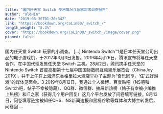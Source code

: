 ```yaml
---
title: "国内任天堂 Switch 使用情况与玩家需求调查报告"
author: "OldNin"
date: "2019-08-30T01:20:34Z"
link: "https://bookdown.org/CoLin00/_switch_/"
length_weight: "8.3%"
cover: "https://bookdown.org/CoLin00/_switch_/image/cover.png"
pinned: false
---
```


国内任天堂 Switch 玩家的小调查。 [...] Nintendo Switch™1是日本任天堂公司出品的电子游戏机，于2017年3月3日发售。2019年4月26日，腾讯宣布将与任天堂合作，在中国代理发售任天堂 Switch 主机。28月2日，腾讯携手任天堂的 Nintendo Switch 首度亮相第十七届中国国际数码互动娱乐展览会（ChinaJoy 2019），并于上午在上海浦东香格里拉大酒店举办了主题为“奇乐同享，‘任’式好游戏”的媒体见面会。3 2019年8月12日，我通过个人微博、百度贴吧（NS吧和Switch吧，帖子不幸被隐藏）、QQ群、微信群、抽屉新热榜（帖子有幸被小编推上热榜）和IT之家（获得几个用户回复）这几个平台发放了问卷填写链接。8月13日，问卷填写链接被知任CHS、NS新闻速报和黑桐谷歌等媒体和大博主转发后，问卷回 ...
